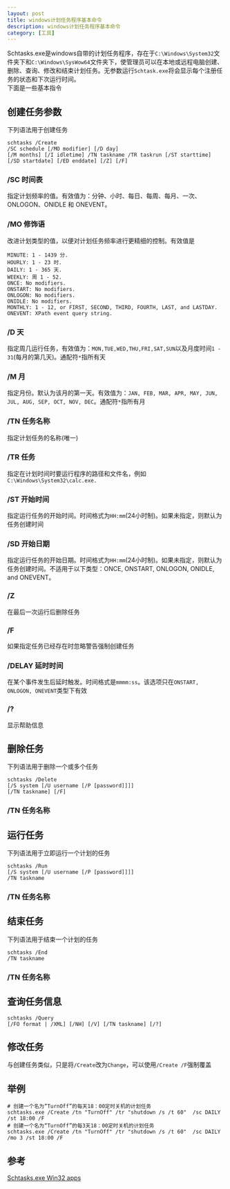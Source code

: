 ```yaml
---
layout: post
title: windows计划任务程序基本命令
description: windows计划任务程序基本命令
category: [工具]
---
```

Schtasks.exe是windows自带的计划任务程序，存在于`C:\Windows\System32`文件夹下和`C:\Windows\SysWow64`文件夹下，使管理员可以在本地或远程电脑创建、删除、查询、修改和结束计划任务。无参数运行`Schtask.exe`将会显示每个注册任务的状态和下次运行时间。  
下面是一些基本指令
## 创建任务参数
下列语法用于创建任务  
```
schtasks /Create 
/SC schedule [/MO modifier] [/D day]
[/M months] [/I idletime] /TN taskname /TR taskrun [/ST starttime]
[/SD startdate] [/ED enddate] [/Z] [/F]
```
### **/SC** 时间表
指定计划频率的值。有效值为：分钟、小时、每日、每周、每月、一次、ONLOGON、ONIDLE 和 ONEVENT。
### **/MO** 修饰语
改进计划类型的值，以便对计划任务频率进行更精细的控制。有效值是
```
MINUTE: 1 - 1439 分.
HOURLY: 1 - 23 时.
DAILY: 1 - 365 天.
WEEKLY: 周 1 - 52.
ONCE: No modifiers.
ONSTART: No modifiers.
ONLOGON: No modifiers.
ONIDLE: No modifiers.
MONTHLY: 1 - 12, or FIRST, SECOND, THIRD, FOURTH, LAST, and LASTDAY.
ONEVENT: XPath event query string.
```
### **/D** 天
指定周几运行任务，有效值为：`MON,TUE,WED,THU,FRI,SAT,SUN`以及月度时间`1 - 31`(每月的第几天)。通配符`*`指所有天
### **/M** 月
指定月份。默认为该月的第一天。有效值为：`JAN, FEB, MAR, APR, MAY, JUN, JUL, AUG, SEP, OCT, NOV, DEC`。通配符`*`指所有月
### **/TN** 任务名称
指定计划任务的名称(唯一)
### **/TR** 任务
指定在计划时间时要运行程序的路径和文件名，例如`C:\Windows\System32\calc.exe.`
### **/ST** 开始时间
指定运行任务的开始时间。时间格式为`HH:mm`(24小时制)。如果未指定，则默认为任务创建时间
### **/SD** 开始日期
指定运行任务的开始日期。时间格式为`HH:mm`(24小时制)。如果未指定，则默认为任务创建时间。不适用于以下类型：ONCE, ONSTART, ONLOGON, ONIDLE, and ONEVENT。
### **/Z**
在最后一次运行后删除任务
### **/F**
如果指定任务已经存在时忽略警告强制创建任务
### **/DELAY** 延时时间
在某个事件发生后延时触发。时间格式是`mmmm:ss`。该选项只在`ONSTART, ONLOGON, ONEVENT`类型下有效
### **/?**
显示帮助信息
## 删除任务
下列语法用于删除一个或多个任务
```
schtasks /Delete 
[/S system [/U username [/P [password]]]]
[/TN taskname] [/F]
```
### /TN 任务名称
## 运行任务
下列语法用于立即运行一个计划的任务
```
schtasks /Run 
[/S system [/U username [/P [password]]]]
/TN taskname
```
### /TN 任务名称
## 结束任务
下列语法用于结束一个计划的任务
```
schtasks /End 
/TN taskname
```
### /TN 任务名称
## 查询任务信息
```
schtasks /Query 
[/FO format | /XML] [/NH] [/V] [/TN taskname] [/?]
```
## 修改任务
与创建任务类似，只是将`/Create`改为`Change`，可以使用`/Create /F`强制覆盖
## 举例
```
# 创建一个名为“TurnOff”的每天18：00定时关机的计划任务
schtasks.exe /Create /tn "TurnOff" /tr "shutdown /s /t 60"  /sc DAILY /st 18:00 /F
# 创建一个名为“TurnOff”的每3天18：00定时关机的计划任务
schtasks.exe /Create /tn "TurnOff" /tr "shutdown /s /t 60"  /sc DAILY /mo 3 /st 18:00 /F
```
## 参考
[Schtasks.exe Win32 apps](https://docs.microsoft.com/zh-cn/windows/win32/taskschd/schtasks)